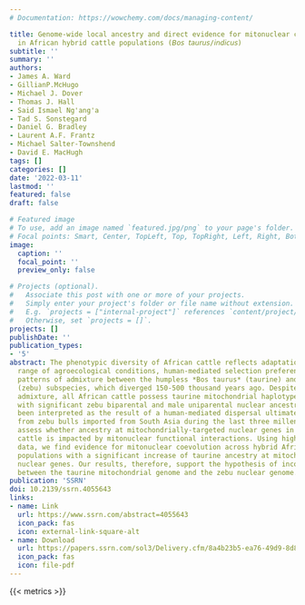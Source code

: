 ```yaml
---
# Documentation: https://wowchemy.com/docs/managing-content/

title: Genome-wide local ancestry and direct evidence for mitonuclear coadaptation
  in African hybrid cattle populations (𝘉𝘰𝘴 𝘵𝘢𝘶𝘳𝘶𝘴/𝘪𝘯𝘥𝘪𝘤𝘶𝘴)
subtitle: ''
summary: ''
authors:
- James A. Ward
- GillianP.McHugo
- Michael J. Dover
- Thomas J. Hall
- Said Ismael Ng'ang'a
- Tad S. Sonstegard
- Daniel G. Bradley
- Laurent A.F. Frantz
- Michael Salter-Townshend
- David E. MacHugh
tags: []
categories: []
date: '2022-03-11'
lastmod: ''
featured: false
draft: false

# Featured image
# To use, add an image named `featured.jpg/png` to your page's folder.
# Focal points: Smart, Center, TopLeft, Top, TopRight, Left, Right, BottomLeft, Bottom, BottomRight.
image:
  caption: ''
  focal_point: ''
  preview_only: false

# Projects (optional).
#   Associate this post with one or more of your projects.
#   Simply enter your project's folder or file name without extension.
#   E.g. `projects = ["internal-project"]` references `content/project/deep-learning/index.md`.
#   Otherwise, set `projects = []`.
projects: []
publishDate: ''
publication_types:
- '5'
abstract: The phenotypic diversity of African cattle reflects adaptation to a wide
  range of agroecological conditions, human-mediated selection preferences, and complex
  patterns of admixture between the humpless *Bos taurus* (taurine) and humped *Bos indicus*
  (zebu) subspecies, which diverged 150-500 thousand years ago. Despite extensive
  admixture, all African cattle possess taurine mitochondrial haplotypes, even populations
  with significant zebu biparental and male uniparental nuclear ancestry. This has
  been interpreted as the result of a human-mediated dispersal ultimately stemming
  from zebu bulls imported from South Asia during the last three millennia. Here we
  assess whether ancestry at mitochondrially-targeted nuclear genes in African admixed
  cattle is impacted by mitonuclear functional interactions. Using high-density SNP
  data, we find evidence for mitonuclear coevolution across hybrid African cattle
  populations with a significant increase of taurine ancestry at mitochondrially-targeted
  nuclear genes. Our results, therefore, support the hypothesis of incompatibility
  between the taurine mitochondrial genome and the zebu nuclear genome.
publication: 'SSRN'
doi: 10.2139/ssrn.4055643
links:
- name: Link
  url: https://www.ssrn.com/abstract=4055643
  icon_pack: fas
  icon: external-link-square-alt
- name: Download
  url: https://papers.ssrn.com/sol3/Delivery.cfm/8a4b23b5-ea76-49d9-8d80-162e1dcbb380-MECA.pdf?abstractid=4055643&mirid=1
  icon_pack: fas
  icon: file-pdf
---
```

{{< metrics >}}